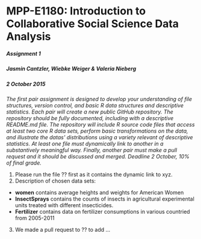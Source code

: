 # MPP-E1180: Introduction to Collaborative Social Science Data Analysis
##### Assignment 1
##### Jasmin Cantzler, Wiebke Weiger & Valeria Nieberg
##### 2 October 2015

*The first pair assignment is designed to develop your understanding of file structures, version control, and basic R data structures and descriptive statistics. Each pair will create a new public GitHub repository. The repository should be fully documented, including with a descriptive README.md file. The repository will include R source code files that access at least two core R data sets, perform basic transformations on the data, and illustrate the datas' distributions using a variety relevant of descriptive statistics. At least one file must dynamically link to another in a substantively meaningful way. Finally, another pair must make a pull request and it should be discussed and merged. Deadline 2 October, 10% of final grade.*

1. Please run the file ?? first as it contains the dynamic link to xyz.
2. Description of chosen data sets:

- **women** contains average heights and weights for American Women
- **InsectSprays** contains the counts of insects in agricultural experimental units treated with different insecticides.
- **Fertilizer** contains data on fertilizer consumptions in various countried from 2005-2011
3. We made a pull request to ?? to add ... 




